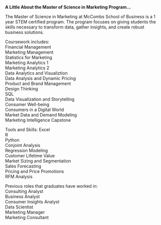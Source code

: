 **A Little About the Master of Science in Marketing Program...**


The Master of Science in Marketing at McCombs School of Business is a 1 year STEM certified program. The program focuses on giving students the skills necessary to transform data, gather insights, and create robust business solutions. 

Coursework includes:\
Financial Management\
Marketing Management\
Statistics for Marketing\
Marketing Analytics 1\
Marketing Analytics 2\
Data Analytics and Visualiztion\
Data Analysis and Dynamic Pricing\
Product and Brand Management\
Design Thinking\
SQL\
Data Visualization and Storytelling\
Consumer Well-being\
Consumers in a Digital World\
Market Data and Demand Modeling\
Marketing Intelligence Capstone


Tools and Skills:
Excel\
R\
Python\
Conjoint Analysis\
Regression Modeling\
Customer Lifetime Value\
Market Sizing and Segmentation\
Sales Forecasting\
Pricing and Price Promotions\
RFM Analysis


Previous roles that graduates have worked in:\
Consulting Analyst\
Business Analyst\
Consumer Insights Analyst\
Data Scientist\
Marketing Manager\
Marketing Consultant
